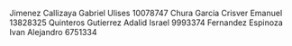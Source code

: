 Jimenez Callizaya Gabriel Ulises 10078747
Chura Garcia Crisver Emanuel 13828325
Quinteros Gutierrez Adalid Israel 9993374
Fernandez Espinoza Ivan Alejandro 6751334 
